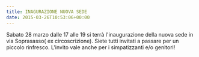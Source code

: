 ```yaml
---
title: INAGURAZIONE NUOVA SEDE
date: 2015-03-26T10:53:06+00:00
---
```

Sabato 28 marzo dalle 17 alle 19 si terrà l'inaugurazione della nuova sede in via Soprasasso( ex circoscrizione). Siete tutti invitati a passare per un piccolo rinfresco. L'invito vale anche per i simpatizzanti e/o genitori!